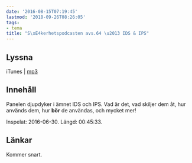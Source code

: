 ```yaml
---
date: '2016-08-15T07:19:45'
lastmod: '2018-09-26T08:26:05'
tags:
- tema
title: "S\xE4kerhetspodcasten avs.64 \u2013 IDS & IPS"
---
```

## Lyssna

iTunes \| [mp3](http://traffic.libsyn.com/sakerhetspodcasten/IDS_IPS_tema.mp3)

## Innehåll

Panelen djupdyker i ämnet IDS och IPS. Vad är det, vad skiljer dem åt, hur används
dem, hur __bör__ de användas, och mycket mer!

Inspelat: 2016-06-30. Längd: 00:45:33.

## Länkar

Kommer snart.


